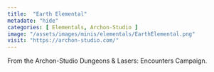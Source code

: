 ```yaml
---
title:  "Earth Elemental"
metadate: "hide"
categories: [ Elementals, Archon-Studio ]
image: "/assets/images/minis/elementals/EarthElemental.png"
visit: "https://archon-studio.com/"
---
```

From the Archon-Studio Dungeons & Lasers: Encounters Campaign.